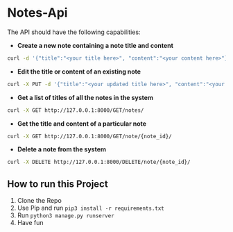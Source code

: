 # Notes-Api

The API should have the following capabilities:

* **Create a new note containing a note title and content**  
```bash
curl -d '{"title":"<your title here>", "content":"<your content here>"}' -H 'Content-Type: application/json' http://127.0.0.1:8000/POST/note/
```
* **Edit the title or content of an existing note**  
```bash
curl -X PUT -d '{"title":"<your updated title here>", "content":"<your updated content here>"}' -H 'Content-Type: application/json' http://127.0.0.1:8000/PUT/note/{note_id}/
```
* **Get a list of titles of all the notes in the system**  
```bash
curl -X GET http://127.0.0.1:8000/GET/notes/
```
* **Get the title and content of a particular note**  
```bash
curl -X GET http://127.0.0.1:8000/GET/note/{note_id}/
```
* **Delete a note from the system**  
```bash
curl -X DELETE http://127.0.0.1:8000/DELETE/note/{note_id}/
```

## How to run this Project
1. Clone the Repo
2. Use Pip and run `pip3 install -r requirements.txt`
3. Run `python3 manage.py runserver`
4. Have fun
